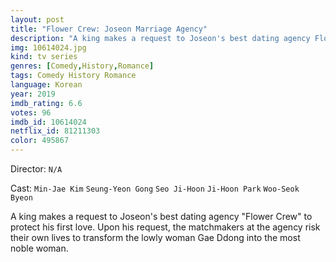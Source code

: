 ```yaml
---
layout: post
title: "Flower Crew: Joseon Marriage Agency"
description: "A king makes a request to Joseon's best dating agency Flower Crew to protect his first love. Upon his request, the matchmakers at the agency risk their own lives to transform the lowly woman Gae Ddong into the most noble woman..."
img: 10614024.jpg
kind: tv series
genres: [Comedy,History,Romance]
tags: Comedy History Romance 
language: Korean
year: 2019
imdb_rating: 6.6
votes: 96
imdb_id: 10614024
netflix_id: 81211303
color: 495867
---
```

Director: `N/A`  

Cast: `Min-Jae Kim` `Seung-Yeon Gong` `Seo Ji-Hoon` `Ji-Hoon Park` `Woo-Seok Byeon` 

A king makes a request to Joseon's best dating agency "Flower Crew" to protect his first love. Upon his request, the matchmakers at the agency risk their own lives to transform the lowly woman Gae Ddong into the most noble woman.